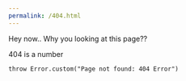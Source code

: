 ```yaml
---
permalink: /404.html
---
```


Hey now..
Why you looking at this page??

404 is a number
```
throw Error.custom("Page not found: 404 Error")
```
